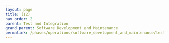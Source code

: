 ```yaml
---
layout: page
title: (I2)
nav_order: 2
parent: Test and Integration
grand_parent: Software Development and Maintenance
permalink: /phases/operations/software_development_and_maintenance/test_and_integration/i2/
---
```

